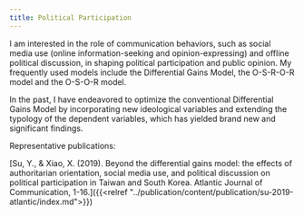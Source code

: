 ```yaml
---
title: Political Participation
---
```

I am interested in the role of communication behaviors, such as social media use (online information-seeking and opinion-expressing) and offline political discussion, in shaping political participation and public opinion. My frequently used models include the Differential Gains Model, the O-S-R-O-R model and the O-S-O-R model.

In the past, I have endeavored to optimize the conventional Differential Gains Model by incorporating new ideological variables and extending the typology of the dependent variables, which has yielded brand new and significant findings.

Representative publications:

[Su, Y., & Xiao, X. (2019). Beyond the differential gains model: the effects of authoritarian orientation, social media use, and political discussion on political participation in Taiwan and South Korea. Atlantic Journal of Communication, 1-16.]({{<relref "../publication/content/publication/su-2019-atlantic/index.md">}})
